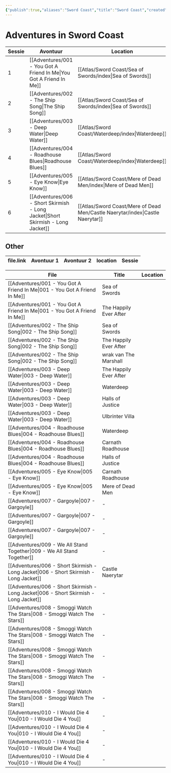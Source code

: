 ```yaml
---
{"publish":true,"aliases":"Sword Coast","title":"Sword Coast","created":"2025-07-16","modified":"2025-07-22T21:02:14.058+02:00","published":"2025-07-16","cssclasses":""}
---
```


# Adventures in Sword Coast
| Sessie | Avontuur                                                                                   | Location                                                                              | TFT         |
| ------ | ------------------------------------------------------------------------------------------ | ------------------------------------------------------------------------------------- | ----------- |
| 1      | [[Adventures/001 - You Got A Friend In Me\|You Got A Friend In Me]]             | [[Atlas/Sword Coast/Sea of Swords/index\|Sea of Swords]]                      | Sword Coast |
| 2      | [[Adventures/002 - The Ship Song\|The Ship Song]]                               | [[Atlas/Sword Coast/Sea of Swords/index\|Sea of Swords]]                      | Sword Coast |
| 3      | [[Adventures/003 - Deep Water\|Deep Water]]                                     | [[Atlas/Sword Coast/Waterdeep/index\|Waterdeep]]                              | Sword Coast |
| 4      | [[Adventures/004 - Roadhouse Blues\|Roadhouse Blues]]                           | [[Atlas/Sword Coast/Waterdeep/index\|Waterdeep]]                              | Sword Coast |
| 5      | [[Adventures/005 - Eye Know\|Eye Know]]                                         | [[Atlas/Sword Coast/Mere of Dead Men/index\|Mere of Dead Men]]                | Sword Coast |
| 6      | [[Adventures/006 - Short Skirmish - Long Jacket\|Short Skirmish - Long Jacket]] | [[Atlas/Sword Coast/Mere of Dead Men/Castle Naerytar/index\|Castle Naerytar]] | Sword Coast |


## Other
| file.link | Avontuur 1 | Avontuur 2 | location | Sessie |
| --------- | ---------- | ---------- | -------- | ------ |


| File                                                                                             | Title                  | Location  |
| ------------------------------------------------------------------------------------------------ | ---------------------- | --------- |
| [[Adventures/001 - You Got A Friend In Me\|001 - You Got A Friend In Me]]             | Sea of Swords          | <ul></ul> |
| [[Adventures/001 - You Got A Friend In Me\|001 - You Got A Friend In Me]]             | The Happily Ever After | <ul></ul> |
| [[Adventures/002 - The Ship Song\|002 - The Ship Song]]                               | Sea of Swords          | <ul></ul> |
| [[Adventures/002 - The Ship Song\|002 - The Ship Song]]                               | The Happily Ever After | <ul></ul> |
| [[Adventures/002 - The Ship Song\|002 - The Ship Song]]                               | wrak van The Marshall  | <ul></ul> |
| [[Adventures/003 - Deep Water\|003 - Deep Water]]                                     | The Happily Ever After | <ul></ul> |
| [[Adventures/003 - Deep Water\|003 - Deep Water]]                                     | Waterdeep              | <ul></ul> |
| [[Adventures/003 - Deep Water\|003 - Deep Water]]                                     | Halls of Justice       | <ul></ul> |
| [[Adventures/003 - Deep Water\|003 - Deep Water]]                                     | Ulbrinter Villa        | <ul></ul> |
| [[Adventures/004 - Roadhouse Blues\|004 - Roadhouse Blues]]                           | Waterdeep              | <ul></ul> |
| [[Adventures/004 - Roadhouse Blues\|004 - Roadhouse Blues]]                           | Carnath Roadhouse      | <ul></ul> |
| [[Adventures/004 - Roadhouse Blues\|004 - Roadhouse Blues]]                           | Halls of Justice       | <ul></ul> |
| [[Adventures/005 - Eye Know\|005 - Eye Know]]                                         | Carnath Roadhouse      | <ul></ul> |
| [[Adventures/005 - Eye Know\|005 - Eye Know]]                                         | Mere of Dead Men       | <ul></ul> |
| [[Adventures/007 - Gargoyle\|007 - Gargoyle]]                                         | \-                     | <ul></ul> |
| [[Adventures/007 - Gargoyle\|007 - Gargoyle]]                                         | \-                     | <ul></ul> |
| [[Adventures/007 - Gargoyle\|007 - Gargoyle]]                                         | \-                     | <ul></ul> |
| [[Adventures/009 - We All Stand Together\|009 - We All Stand Together]]               | \-                     | <ul></ul> |
| [[Adventures/006 - Short Skirmish - Long Jacket\|006 - Short Skirmish - Long Jacket]] | Castle Naerytar        | <ul></ul> |
| [[Adventures/006 - Short Skirmish - Long Jacket\|006 - Short Skirmish - Long Jacket]] | \-                     | <ul></ul> |
| [[Adventures/008 - Smoggi Watch The Stars\|008 - Smoggi Watch The Stars]]             | \-                     | <ul></ul> |
| [[Adventures/008 - Smoggi Watch The Stars\|008 - Smoggi Watch The Stars]]             | \-                     | <ul></ul> |
| [[Adventures/008 - Smoggi Watch The Stars\|008 - Smoggi Watch The Stars]]             | \-                     | <ul></ul> |
| [[Adventures/008 - Smoggi Watch The Stars\|008 - Smoggi Watch The Stars]]             | \-                     | <ul></ul> |
| [[Adventures/008 - Smoggi Watch The Stars\|008 - Smoggi Watch The Stars]]             | \-                     | <ul></ul> |
| [[Adventures/010 - I Would Die 4 You\|010 - I Would Die 4 You]]                       | \-                     | <ul></ul> |
| [[Adventures/010 - I Would Die 4 You\|010 - I Would Die 4 You]]                       | \-                     | <ul></ul> |
| [[Adventures/010 - I Would Die 4 You\|010 - I Would Die 4 You]]                       | \-                     | <ul></ul> |
| [[Adventures/010 - I Would Die 4 You\|010 - I Would Die 4 You]]                       | \-                     | <ul></ul> |

